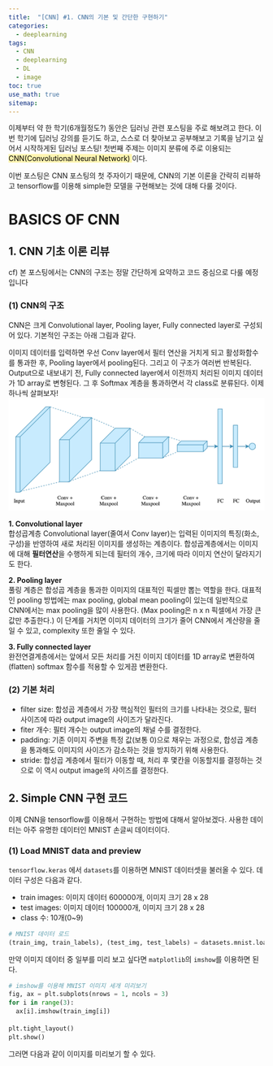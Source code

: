 ```yaml
---
title:  "[CNN] #1. CNN의 기본 및 간단한 구현하기"
categories:
  - deeplearning
tags:
  - CNN
  - deeplearning
  - DL
  - image
toc: true
use_math: true
sitemap: 
---
```


이제부터 약 한 학기(6개월정도?) 동안은 딥러닝 관련 포스팅을 주로 해보려고 한다. 이번 학기에 딥러닝 강의를 듣기도 하고, 스스로 더 찾아보고 공부해보고 기록을 남기고 싶어서 시작하게된 딥러닝 포스팅! 첫번째 주제는 이미지 분류에 주로 이용되는 <mark style='background-color: #fff5b1'>CNN(Convolutional Neural Network) </mark>이다.


이번 포스팅은 CNN 포스팅의 첫 주자이기 때문에, CNN의 기본 이론을 간략히 리뷰하고 tensorflow를 이용해 simple한 모델을 구현해보는 것에 대해 다룰 것이다.


# BASICS OF CNN

## 1. CNN 기초 이론 리뷰
cf) 본 포스팅에서는 CNN의 구조는 정말 간단하게 요약하고 코드 중심으로 다룰 예정입니다
### (1) CNN의 구조
CNN은 크게 Convolutional layer, Pooling layer, Fully connected layer로 구성되어 있다. 기본적인 구조는 아래 그림과 같다. <br>

이미지 데이터를 입력하면 우선 Conv layer에서 필터 연산을 거치게 되고 활성화함수를 통과한 후, Pooling layer에서 pooling된다. 그리고 이 구조가 여러번 반복된다. Output으로 내보내기 전,
Fully connected layer에서 이전까지 처리된 이미지 데이터가 1D array로 변형된다. 그 후 Softmax 계층을 통과하면서 각 class로 분류된다. 이제 하나씩 살펴보자!
![img](/assets/cnn.PNG)

**1. Convolutional layer** <br>
합성곱계층 Convolutional layer(줄여서 Conv layer)는 입력된 이미지의 특징(화소, 구성)을 반영하여 새로 처리된 이미지를 생성하는 계층이다. 합성곱계층에서는 이미지에 대해 **필터연산**을 수행하게 되는데 필터의 개수, 크기에 따라 이미지 연산이 달라지기도 한다.

**2. Pooling layer** <br>
풀링 계층은 합성곱 계층을 통과한 이미지의 대표적인 픽셀만 뽑는 역할을 한다. 대표적인 pooling 방법에는 max pooling, global mean pooling이 있는데 일반적으로 CNN에서는 max pooling을 많이 사용한다. (Max pooling은 n x n 픽셀에서 가장 큰 값만 추출한다.)
이 단계를 거치면 이미지 데이터의 크기가 줄어 CNN에서 계산량을 줄일 수 있고, complexity 또한 줄일 수 있다.

**3. Fully connected layer** <br>
완전연결계층에서는 앞에서 모든 처리를 거친 이미지 데이터를 1D array로 변환하여(flatten) softmax 함수를 적용할 수 있게끔 변환한다. 


### (2) 기본 처리
 + filter size: 합성곱 계층에서 가장 핵심적인 필터의 크기를 나타내는 것으로, 필터 사이즈에 따라 output image의 사이즈가 달라진다.
 + fiter 개수: 필터 개수는 output image의 채널 수를 결정한다.
 + padding: 기존 이미지 주변을 특정 값(보통 0)으로 채우는 과정으로, 합성곱 계층을 통과해도 이미지의 사이즈가 감소하는 것을 방지하기 위해 사용한다.
 + stride: 합성곱 계층에서 필터가 이동할 때, 처리 후 몇칸을 이동할지를 결정하는 것으로 이 역시 output image의 사이즈를 결정한다.


## 2. Simple CNN 구현 코드
이제 CNN을 tensorflow를 이용해서 구현하는 방법에 대해서 알아보겠다. 사용한 데이터는 아주 유명한 데이터인 MNIST 손글씨 데이터이다.

### (1) Load MNIST data and preview
`tensorflow.keras` 에서 `datasets`를 이용하면 MNIST 데이터셋을 불러올 수 있다. 데이터 구성은 다음과 같다.
 + train images: 이미지 데이터 600000개, 이미지 크기 28 x 28
 + test images: 이미지 데이터 100000개, 이미지 크기 28 x 28
 + class 수: 10개(0~9)

```python
# MNIST 데이터 로드
(train_img, train_labels), (test_img, test_labels) = datasets.mnist.load_data()
```

만약 이미지 데이터 중 일부를 미리 보고 싶다면 `matplotlib`의 `imshow`를 이용하면 된다.
```python
# imshow를 이용해 MNIST 이미지 세개 미리보기
fig, ax = plt.subplots(nrows = 1, ncols = 3)
for i in range(3):
  ax[i].imshow(train_img[i])

plt.tight_layout()
plt.show()
```
그러면 다음과 같이 이미지를 미리보기 할 수 있다.







